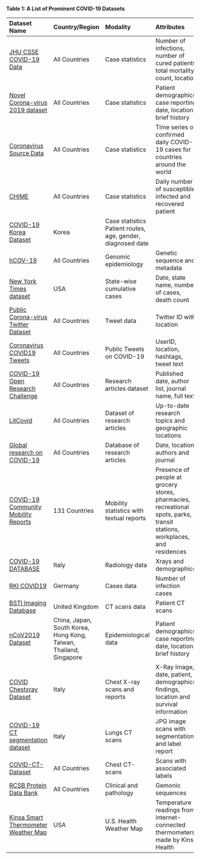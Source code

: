 **Table 1: A List of Prominent COVID-19 Datasets**


| Dataset Name | Country/Region | Modality | Attributes|
| :---         |     :---      |          :--- | :--- |
[JHU CSSE COVID-19 Data](https://github.com/CSSEGISandData/COVID-19)|All Countries|Case statistics|Number of infections, number of cured patients, total mortality count, location|
[Novel Corona-virus 2019 dataset](https://www.kaggle.com/sudalairajkumar/novel-corona-virus-2019-dataset)|All Countries|	Case statistics|	Patient demographics, case reporting date, location, brief history|
[Coronavirus Source Data](https://ourworldindata.org/coronavirus-source-data)|All Countries|Case statistics|	Time series of confirmed daily COVID-19 cases for countries around the world|
[CHIME](https://github.com/CodeForPhilly/chime)|All Countries|Case statistics|	Daily number of susceptible, infected and recovered patient|
[COVID-19 Korea Dataset](https://github.com/ThisIsIsaac/Data-Science-for-COVID-19)|	Korea|	Case statistics	Patient routes, age, gender, diagnosed date|
[hCOV-19](https://www.gisaid.org/epiflu-applications/next-hcov-19-app/)|All Countries|Genomic epidemiology|	Genetic sequence and metadata|
[New York Times dataset](https://github.com/nytimes/covid-19-data)|USA|	State-wise cumulative cases|	Date, state name, number of cases, death count|
[Public Corona-virus Twitter Dataset](https://arxiv.org/abs/2003.07372)|All Countries|Tweet data|	Twitter ID with location|
[Coronavirus COVID19 Tweets](https://www.kaggle.com/smid80/coronavirus-COVID19-tweets)|All Countries|	Public Tweets on COVID-19|	UserID, location, hashtags, tweet text|
[COVID-19 Open Research Challenge](https://www.kaggle.com/allen-institute-for-ai/CORD-19-research-challenge)|All Countries|Research articles dataset|	Published date, author list, journal name, full text|
[LitCovid](https://www.ncbi.nlm.nih.gov/research/coronavirus/)|All Countries|	Dataset of research articles|	Up-to-date research topics and geographic locations|
[Global research on COVID-19](https://www.who.int/emergencies/diseases/novel-coronavirus-2019/global-research-on-novel-coronavirus-2019-ncov)|All Countries|Database of research articles|	Date, location, authors and journal|
[COVID-19 Community Mobility Reports](https://www.google.com/covid19/mobility/)	|131 Countries|	Mobility statistics with textual reports|	Presence of people at grocery stores, pharmacies, recreational spots, parks, transit stations, workplaces, and residences|
[COVID-19 DATABASE](https://www.sirm.org/category/senza-categoria/covid-19/)|Italy|	Radiology data|	Xrays and demographics|
[RKI COVID19](https://npgeo-corona-npgeo-de.hub.arcgis.com/datasets/dd4580c810204019a7b8eb3e0b329dd6_0/data)|Germany|	Cases data|	Number of infection cases|
[BSTI Imaging Database](https://www.bsti.org.uk/training-and-education/covid-19-bsti-imaging-database/)|	United Kingdom|	CT scans data|	Patient CT scans|
[nCoV2019 Dataset](https://github.com/beoutbreakprepared/nCoV2019)|	China, Japan, South Korea, Hong Kong, Taiwan, Thailand, Singapore|	Epidemiological data|	Patient demographics, case reporting date, location, brief history|
[COVID Chestxray Dataset](https://github.com/ieee8023/COVID-chestxray-dataset)|	Italy|	Chest X-ray scans and reports|	X-Ray Image, date, patient, demographics, findings, location and survival information|
[COVID-19 CT segmentation dataset](http://medicalsegmentation.com/COVID19/?fbclid=IwAR3renB2nuN2pNt0yRwrwExQfJfzvHbz16PwDbLCTv5N5fR1-m9o9kndomE)|Italy|	Lungs CT scans|	JPG image scans with segmentation and label report|
[COVID-CT-Dataset](https://github.com/UCSD-AI4H/COVID-CT)|	All Countries|	Chest CT-scans|	Scans with associated labels|
[RCSB Protein Data Bank](https://www.rcsb.org/pdb/home/sitemap.do)|	All Countries|	Clinical and pathology|	Gemonic sequences|
[Kinsa Smart Thermometer Weather Map](https://healthweather.us/?mode=Atypical)|USA|	U.S. Health Weather Map|	Temperature readings from internet-connected thermometers made by Kinsa Health|



